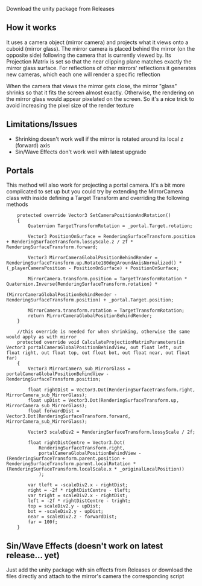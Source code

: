 Download the unity package from Releases

## How it works

It uses a camera object (mirror camera) and projects what it views onto a cuboid (mirror glass).
The mirror camera is placed behind the mirror (on the opposite side) following the camera that is currently viewed by.
Its Projection Matrix is set so that the near clipping plane matches exactly the mirror glass surface.
For reflections of other mirrors' reflections it generates new cameras, which each one will render a specific reflection

When the camera that views the mirror gets close, the mirror "glass" shrinks so that it fits the screen almost exactly.
Otherwise, the rendering on the mirror glass would appear pixelated on the screen. So it's a nice trick to avoid increasing the pixel size of the render texture

## Limitations/Issues

* Shrinking doesn't work well if the mirror is rotated around its local z (forward) axis
* Sin/Wave Effects don't work well with latest upgrade

## Portals

This method will also work for projecting a portal camera.
It's a bit more complicated to set up but you could try by extending the MirrorCamera class with inside defining a Target Transform and overriding the following methods


```
    protected override Vector3 SetCameraPositionAndRotation()
    {
        Quaternion TargetTransformRotation = _portal.Target.rotation;

        Vector3 PositionOnSurface = RenderingSurfaceTransform.position + RenderingSurfaceTransform.lossyScale.z / 2f * RenderingSurfaceTransform.forward;

        Vector3 MirrorCameraGlobalPositionBehindRender = RenderingSurfaceTransform.up.Rotate180degAroundAxisNormalized() * (_playerCameraPosition - PositionOnSurface) + PositionOnSurface;

        MirrorCamera.transform.position = TargetTransformRotation * Quaternion.Inverse(RenderingSurfaceTransform.rotation) *
                                            (MirrorCameraGlobalPositionBehindRender - RenderingSurfaceTransform.position) + _portal.Target.position;

        MirrorCamera.transform.rotation = TargetTransformRotation;
        return MirrorCameraGlobalPositionBehindRender;
    }

    //this override is needed for when shrinking, otherwise the same would apply as with mirror
    protected override void CalculateProjectionMatrixParameters(in Vector3 portalCameraGlobalPositionBehindView, out float left, out float right, out float top, out float bot, out float near, out float far)
    {
        Vector3 MirrorCamera_sub_MirrorGlass = portalCameraGlobalPositionBehindView - RenderingSurfaceTransform.position;

        float rightDist = Vector3.Dot(RenderingSurfaceTransform.right, MirrorCamera_sub_MirrorGlass);
        float upDist = Vector3.Dot(RenderingSurfaceTransform.up, MirrorCamera_sub_MirrorGlass);
        float forwardDist = Vector3.Dot(RenderingSurfaceTransform.forward, MirrorCamera_sub_MirrorGlass);

        Vector3 scaleDiv2 = RenderingSurfaceTransform.lossyScale / 2f;

        float rightDistCentre = Vector3.Dot(
            RenderingSurfaceTransform.right,
            portalCameraGlobalPositionBehindView - (RenderingSurfaceTransform.parent.position + RenderingSurfaceTransform.parent.localRotation * (RenderingSurfaceTransform.localScale.x * _originalLocalPosition))
            );

        var tleft = -scaleDiv2.x - rightDist;
        right = -2f * rightDistCentre - tleft;
        var tright = scaleDiv2.x - rightDist;
        left = -2f * rightDistCentre - tright;
        top = scaleDiv2.y - upDist;
        bot = -scaleDiv2.y - upDist;
        near = scaleDiv2.z - forwardDist;
        far = 100f;
    }
```

## Sin/Wave Effects (doesn't work on latest release... yet)

Just add the unity package with sin effects from Releases or download the files directly and attach to the mirror's camera the corresponding script
